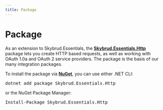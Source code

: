 ```yaml
---
title: Package
---
```


# Package

As an extension to Skybrud.Essentials, the [**Skybrud.Essentials.Http**](/skybrud.essentials.http/) package lets you create HTTP based requests, as well as working with OAuth 1.0a and OAuth 2 service providers. The package is the basis of our many integration packages.

<div class="installation" package="Skybrud.Essentials.Http">
  <p>To install the package via <a href="https://www.nuget.org/packages/Skybrud.Essentials.Http"><strong>NuGet</strong></a>, you can use either .NET CLI:</p>
    <pre class="install-dotnet-cli">dotnet add package Skybrud.Essentials.Http</pre>
    or the NuGet Package Manager:
    <pre class="install-nuget">Install-Package Skybrud.Essentials.Http</pre>
</div>